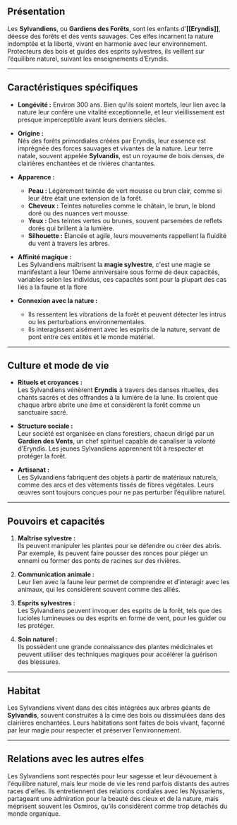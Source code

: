 ## Présentation
Les **Sylvandiens**, ou **Gardiens des Forêts**, sont les enfants d'**[[Eryndis]]**, déesse des forêts et des vents sauvages. Ces elfes incarnent la nature indomptée et la liberté, vivant en harmonie avec leur environnement. Protecteurs des bois et guides des esprits sylvestres, ils veillent sur l’équilibre naturel, suivant les enseignements d’Eryndis.

---

## Caractéristiques spécifiques

- **Longévité :** Environ 300 ans. Bien qu'ils soient mortels, leur lien avec la nature leur confère une vitalité exceptionnelle, et leur vieillissement est presque imperceptible avant leurs derniers siècles.
    
- **Origine :**  
    Nés des forêts primordiales créées par Eryndis, leur essence est imprégnée des forces sauvages et vivantes de la nature. Leur terre natale, souvent appelée **Sylvandis**, est un royaume de bois denses, de clairières enchantées et de rivières chantantes.
    
- **Apparence :**  
    - **Peau :** Légèrement teintée de vert mousse ou brun clair, comme si leur être était une extension de la forêt.  
    - **Cheveux :** Teintes naturelles comme le châtain, le brun, le blond doré ou des nuances vert mousse.  
    - **Yeux :** Des teintes vertes ou brunes, souvent parsemées de reflets dorés qui brillent à la lumière.  
    - **Silhouette :** Élancée et agile, leurs mouvements rappellent la fluidité du vent à travers les arbres.

- **Affinité magique :**  
    Les Sylvandiens maîtrisent la **magie sylvestre**, c'est une magie se manifestant a leur 10eme anniversaire sous forme de deux capacités, variables selon les individus, ces capacités sont pour la plupart des cas liés a la faune et la flore

- **Connexion avec la nature :**  
    - Ils ressentent les vibrations de la forêt et peuvent détecter les intrus ou les perturbations environnementales.  
    - Ils interagissent aisément avec les esprits de la nature, servant de pont entre ces entités et le monde matériel.

---

## Culture et mode de vie

- **Rituels et croyances :**  
    Les Sylvandiens vénèrent **Eryndis** à travers des danses rituelles, des chants sacrés et des offrandes à la lumière de la lune. Ils croient que chaque arbre abrite une âme et considèrent la forêt comme un sanctuaire sacré.  

- **Structure sociale :**  
    Leur société est organisée en clans forestiers, chacun dirigé par un **Gardien des Vents**, un chef spirituel capable de canaliser la volonté d’Eryndis. Les jeunes Sylvandiens apprennent tôt à respecter et protéger la forêt.

- **Artisanat :**  
    Les Sylvandiens fabriquent des objets à partir de matériaux naturels, comme des arcs et des vêtements tissés de fibres végétales. Leurs œuvres sont toujours conçues pour ne pas perturber l’équilibre naturel.

---

## Pouvoirs et capacités

1. **Maîtrise sylvestre :**  
   Ils peuvent manipuler les plantes pour se défendre ou créer des abris. Par exemple, ils peuvent faire pousser des ronces pour piéger un ennemi ou former des ponts de racines sur des rivières.

2. **Communication animale :**  
   Leur lien avec la faune leur permet de comprendre et d’interagir avec les animaux, qui les considèrent souvent comme des alliés.

3. **Esprits sylvestres :**  
   Les Sylvandiens peuvent invoquer des esprits de la forêt, tels que des lucioles lumineuses ou des esprits en forme de vent, pour les guider ou les protéger.

4. **Soin naturel :**  
   Ils possèdent une grande connaissance des plantes médicinales et peuvent utiliser des techniques magiques pour accélérer la guérison des blessures.

---

## Habitat
Les Sylvandiens vivent dans des cités intégrées aux arbres géants de **Sylvandis**, souvent construites à la cime des bois ou dissimulées dans des clairières enchantées. Leurs habitations sont faites de bois vivant, façonné par leur magie pour respecter et préserver l’environnement.

---

## Relations avec les autres elfes
Les Sylvandiens sont respectés pour leur sagesse et leur dévouement à l'équilibre naturel, mais leur mode de vie les rend parfois distants des autres races d'elfes. Ils entretiennent des relations cordiales avec les Nyssariens, partageant une admiration pour la beauté des cieux et de la nature, mais méprisent souvent les Osmiros, qu’ils considèrent comme trop détachés du monde organique.

